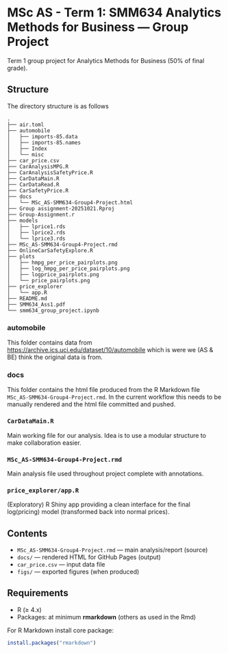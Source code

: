 # MSc AS - Term 1: SMM634 Analytics Methods for Business — Group Project

Term 1 group project for Analytics Methods for Business (50% of final grade).

## Structure

The directory structure is as follows

```{bash}
.
├── air.toml
├── automobile
│   ├── imports-85.data
│   ├── imports-85.names
│   ├── Index
│   └── misc
├── car_price.csv
├── CarAnalysisMPG.R
├── CarAnalysisSafetyPrice.R
├── CarDataMain.R
├── CarDataRead.R
├── CarSafetyPrice.R
├── docs
│   └── MSc_AS-SMM634-Group4-Project.html
├── Group assignment-20251021.Rproj
├── Group-Assignment.r
├── models
│   ├── lprice1.rds
│   ├── lprice2.rds
│   └── lprice3.rds
├── MSc_AS-SMM634-Group4-Project.rmd
├── OnlineCarSafetyExplore.R
├── plots
│   ├── hmpg_per_price_pairplots.png
│   ├── log_hmpg_per_price_pairplots.png
│   ├── logprice_pairplots.png
│   └── price_pairplots.png
├── price_explorer
│   └── app.R
├── README.md
├── SMM634_Ass1.pdf
└── smm634_group_project.ipynb
```

### automobile

This folder contains data from https://archive.ics.uci.edu/dataset/10/automobile
which is were we (AS & BE) think the original data is from.

### docs

This folder contains the html file produced from the R Markdown file
`MSc_AS-SMM634-Group4-Project.rmd`. In the current workflow this needs to be
manually rendered and the html file committed and pushed.

### `CarDataMain.R`

Main working file for our analysis. Idea is to use a modular structure to make
collaboration easier.

### `MSc_AS-SMM634-Group4-Project.rmd`

Main analysis file used throughout project complete with annotations.

### `price_explorer/app.R`

(Exploratory) R Shiny app providing a clean interface for the final log(pricing)
model (transformed back into normal prices).

## Contents

- `MSc_AS-SMM634-Group4-Project.rmd` — main analysis/report (source)
- `docs/` — rendered HTML for GitHub Pages (output)
- `car_price.csv` — input data file
- `figs/` — exported figures (when produced)

## Requirements

- R (≥ 4.x)
- Packages: at minimum **rmarkdown** (others as used in the Rmd)

For R Markdown install core package:

```r
install.packages("rmarkdown")
```
